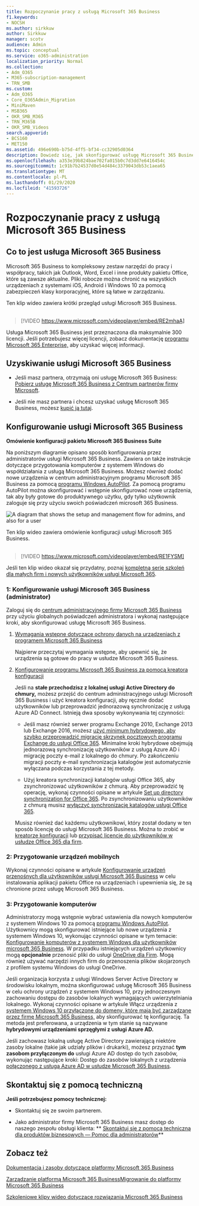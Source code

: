 ```yaml
---
title: Rozpoczynanie pracy z usługą Microsoft 365 Business
f1.keywords:
- NOCSH
ms.author: sirkkuw
author: Sirkkuw
manager: scotv
audience: Admin
ms.topic: conceptual
ms.service: o365-administration
localization_priority: Normal
ms.collection:
- Adm_O365
- M365-subscription-management
- TRN_SMB
ms.custom:
- Adm_O365
- Core_O365Admin_Migration
- MiniMaven
- MSB365
- OKR_SMB_M365
- TRN_M365B
- OKR_SMB_Videos
search.appverid:
- BCS160
- MET150
ms.assetid: 496e690b-b75d-4ff5-bf34-cc32905d0364
description: Dowiedz się, jak skonfigurować usługę Microsoft 365 Business.
ms.openlocfilehash: a353e39b824bae702fa015b0c7d3dd7e6416454c
ms.sourcegitcommit: 1c91b7b24537d0e54d484c3379043db53c1aea65
ms.translationtype: MT
ms.contentlocale: pl-PL
ms.lasthandoff: 01/29/2020
ms.locfileid: "41593726"
---
```

# <a name="get-started-with-microsoft-365-business"></a>Rozpoczynanie pracy z usługą Microsoft 365 Business

## <a name="what-is-microsoft-365-business"></a>Co to jest usługa Microsoft 365 Business

Microsoft 365 Business to kompleksowy zestaw narzędzi do pracy i współpracy, takich jak Outlook, Word, Excel i inne produkty pakietu Office, które są zawsze aktualne. Pliki robocze można chronić na wszystkich urządzeniach z systemami iOS, Android i Windows 10 za pomocą zabezpieczeń klasy korporacyjnej, które są łatwe w zarządzaniu.

Ten klip wideo zawiera krótki przegląd usługi Microsoft 365 Business.<br><br>

> [!VIDEO https://www.microsoft.com/videoplayer/embed/RE2mhaA] 
  
Usługa Microsoft 365 Business jest przeznaczona dla maksymalnie 300 licencji. Jeśli potrzebujesz więcej licencji, zobacz dokumentację [programu Microsoft 365 Enterprise,](https://go.microsoft.com/fwlink/p/?linkid=860986) aby uzyskać więcej informacji. 
  
## <a name="get-microsoft-365-business"></a>Uzyskiwanie usługi Microsoft 365 Business

- Jeśli masz partnera, otrzymają oni usługę Microsoft 365 Business: [Pobierz usługę Microsoft 365 Business z Centrum partnerów firmy Microsoft](get-microsoft-365-business.md).
    
- Jeśli nie masz partnera i chcesz uzyskać usługę Microsoft 365 Business, możesz [kupić ją tutaj](https://www.microsoft.com/microsoft-365/business).
    
## <a name="set-up-microsoft-365-business"></a>Konfigurowanie usługi Microsoft 365 Business

 **Omówienie konfiguracji pakietu Microsoft 365 Business Suite**
  
Na poniższym diagramie opisano sposób konfigurowania przez administratorów usługi Microsoft 365 Business. Zawiera on także instrukcje dotyczące przygotowania komputerów z systemem Windows do współdziałania z usługą Microsoft 365 Business. Możesz również dodać nowe urządzenia w centrum administracyjnym programu Microsoft 365 Business za pomocą [programu Windows AutoPilot](add-autopilot-devices-and-profile.md). Za pomocą programu AutoPilot można skonfigurować i wstępnie skonfigurować nowe urządzenia, tak aby były gotowe do produktywnego użytku, gdy tylko użytkownik zaloguje się przy użyciu swoich poświadczeń microsoft 365 Business.
  
![A diagram that shows the setup and management flow for admins, and also for a user](media/249f81fc-7e79-44c7-8425-3a0b7b651c3b.png)

Ten klip wideo zawiera omówienie konfiguracji usługi Microsoft 365 Business.<br><br>

> [!VIDEO https://www.microsoft.com/videoplayer/embed/RE1FYSM] 

Jeśli ten klip wideo okazał się przydatny, poznaj [kompletną serię szkoleń dla małych firm i nowych użytkowników usługi Microsoft 365](https://support.office.com/article/6ab4bbcd-79cf-4000-a0bd-d42ce4d12816).

  
### <a name="1-set-up-microsoft-365-business-admin"></a>1: Konfigurowanie usługi Microsoft 365 Business (administrator)

Zaloguj się do [centrum administracyjnego firmy Microsoft 365 Business](https://portal.office.com/adminportal/home) przy użyciu globalnych poświadczeń administratora i wykonaj następujące kroki, aby skonfigurować usługę Microsoft 365 Business. 
  
1. [Wymagania wstępne dotyczące ochrony danych na urządzeniach z programem Microsoft 365 Business](pre-requisites-for-data-protection.md)
    
    Najpierw przeczytaj wymagania wstępne, aby upewnić się, że urządzenia są gotowe do pracy w usłudze Microsoft 365 Business.
    
2. [Konfigurowanie programu Microsoft 365 Business za pomocą kreatora konfiguracji](set-up.md)
    
    Jeśli na **stałe przechodzisz z lokalnej usługi Active Directory do chmury,** możesz przejść do centrum administracyjnego usługi Microsoft 365 Business i użyć kreatora konfiguracji, aby ręcznie dodać użytkowników lub przeprowadzić jednorazową synchronizację z usługą Azure AD Connect. Istnieją dwa sposoby wykonywania tej czynności: 
    
    - Jeśli masz również serwer programu Exchange 2010, Exchange 2013 lub Exchange 2016, możesz [użyć minimum hybrydowego, aby szybko przeprowadzić migrację skrzynek pocztowych programu Exchange do usługi Office 365](https://support.office.com/article/fdecceed-0702-4af3-85be-f2a0013937ef). Minimalne kroki hybrydowe obejmują jednorazową synchronizację użytkowników z usługą Azure AD i migrację poczty e-mail z lokalnego do chmury. Po zakończeniu migracji poczty e-mail synchronizacja katalogów jest automatycznie wyłączana podczas korzystania z tej metody.
    
    - Użyj kreatora synchronizacji katalogów usługi Office 365, aby zsynchronizować użytkowników z chmurą. Aby przeprowadzić tę operację, wykonaj czynności opisane w artykule [Set up directory synchronization for Office 365](https://support.office.com/article/1b3b5318-6977-42ed-b5c7-96fa74b08846). Po zsynchronizowaniu użytkowników z chmurą musisz [wyłączyć synchronizację katalogów usługi Office 365](https://support.office.com/article/ee5f861e-bd48-4267-83d1-a4ead4b4a00d).
    
    Musisz również dać każdemu użytkownikowi, który został dodany w ten sposób licencję do usługi Microsoft 365 Business. Można to zrobić w [kreatorze konfiguracji](set-up.md) lub [przypisać licencje do użytkowników w usłudze Office 365 dla firm](https://support.office.com/article/997596B5-4173-4627-B915-36ABAC6786DC).
    
### <a name="2-prepare-mobile-devices"></a>2: Przygotowanie urządzeń mobilnych

Wykonaj czynności opisane w artykule [Konfigurowanie urządzeń przenośnych dla użytkowników usługi Microsoft 365 Business](set-up-mobile-devices.md) w celu instalowania aplikacji pakietu Office na urządzeniach i upewnienia się, że są chronione przez usługę Microsoft 365 Business. 
  
### <a name="3-prepare-pcs"></a>3: Przygotowanie komputerów

Administratorzy mogą wstępnie wybrać ustawienia dla nowych komputerów z systemem Windows 10 za pomocą [programu Windows AutoPilot](add-autopilot-devices-and-profile.md). Użytkownicy mogą skonfigurować istniejące lub nowe urządzenia z systemem Windows 10, wykonując czynności opisane w tym temacie: [Konfigurowanie komputerów z systemem Windows dla użytkowników microsoft 365 Business](set-up-windows-devices.md). W przypadku istniejących urządzeń użytkownicy mogą **opcjonalnie** przenosić pliki do usługi [OneDrive dla Firm](move-files-to-onedrive.md). Mogą również używać narzędzi innych firm do przenoszenia plików skojarzonych z profilem systemu Windows do usługi OneDrive.
  
Jeśli organizacja korzysta z usługi Windows Server Active Directory w środowisku lokalnym, można skonfigurować usługę Microsoft 365 Business w celu ochrony urządzeń z systemem Windows 10, przy jednoczesnym zachowaniu dostępu do zasobów lokalnych wymagających uwierzytelniania lokalnego. Wykonaj czynności opisane w artykule Włącz urządzenia z [systemem Windows 10 przyłączone do domeny, które mają być zarządzane przez firmę Microsoft 365 Business,](manage-windows-devices.md) aby skonfigurować tę konfigurację. Ta metoda jest preferowana, a urządzenia w tym stanie są nazywane **hybrydowymi urządzeniami sprzęgłymi z usługi Azure AD.** 
  
Jeśli zachowasz lokalną usługę Active Directory zawierającą niektóre zasoby lokalne (takie jak udziały plików i drukarki), możesz przyznać **tym zasobom przyłączonym do** usługi Azure AD dostęp do tych zasobów, wykonując następujące kroki: Dostęp do zasobów lokalnych z urządzenia [połączonego z usługą Azure AD w usłudze Microsoft 365 Business](access-resources.md).
  
  
## <a name="contact-support"></a>Skontaktuj się z pomocą techniczną

 **Jeśli potrzebujesz pomocy technicznej:**
  
- Skontaktuj się ze swoim partnerem.
    
- Jako administrator firmy Microsoft 365 Business masz dostęp do naszego zespołu obsługi klienta: ** [Skontaktuj się z pomocą techniczną dla produktów biznesowych — Pomoc dla administratorów](https://support.office.com/article/32a17ca7-6fa0-4870-8a8d-e25ba4ccfd4b)**
    
## <a name="see-also"></a>Zobacz też

[Dokumentacja i zasoby dotyczące platformy Microsoft 365 Business](https://go.microsoft.com/fwlink/p/?linkid=853701)
  
[Zarządzanie platformą Microsoft 365 Business](manage.md)[Migrowanie do platformy Microsoft 365 Business](migrate-to-microsoft-365-business.md)

[Szkoleniowe klipy wideo dotyczące rozwiązania Microsoft 365 Business](https://support.office.com/article/6ab4bbcd-79cf-4000-a0bd-d42ce4d12816) 
